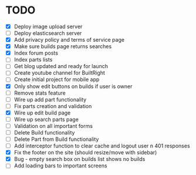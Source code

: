 TODO
====
- [x] Deploy image upload server
- [ ] Deploy elasticsearch server
- [x] Add privacy policy and terms of service page
- [x] Make sure builds page returns searches
- [x] Index forum posts
- [ ] Index parts lists
- [ ] Get blog updated and ready for launch 
- [ ] Create youtube channel for BuiltRight
- [ ] Create initial project for mobile app
- [x] Only show edit buttons on builds if user is owner 
- [ ] Remove stats feature
- [ ] Wire up add part functionality
- [ ] Fix parts creation and validation 
- [x] Wire up edit build page
- [ ] Wire up search parts page
- [ ] Validation on all important forms
- [ ] Delete Build functionality
- [ ] Delete Part from Build functionality
- [ ] Add interceptor function to clear cache and logout user n 401 responses
- [x] Fix the footer on the site (should resize/move with sidebar)
- [x] Bug - empty search box on builds list shows no builds
- [ ] Add loading bars to important screens
